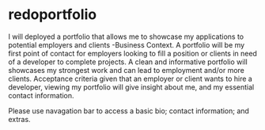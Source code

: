 # redoportfolio
I will deployed a portfolio that allows me to showcase my applications 
to potential employers and clients -Business Context. A portfolio will be my first
point of contact for employers looking to fill a position or clients in need of a developer 
to complete projects. A clean and informative portfolio will showcases my strongest work and can 
lead to employment and/or more clients.  Acceptance criteria given that an employer or client wants 
to hire a developer, viewing my portfolio will give insight about me, and my essential contact 
information.

Please use navagation bar to access a basic bio; contact information; and extras. 
